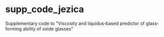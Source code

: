 # supp_code_jezica
Supplementary code to "Viscosity and liquidus‐based predictor of glass‐forming ability of oxide glasses" 
